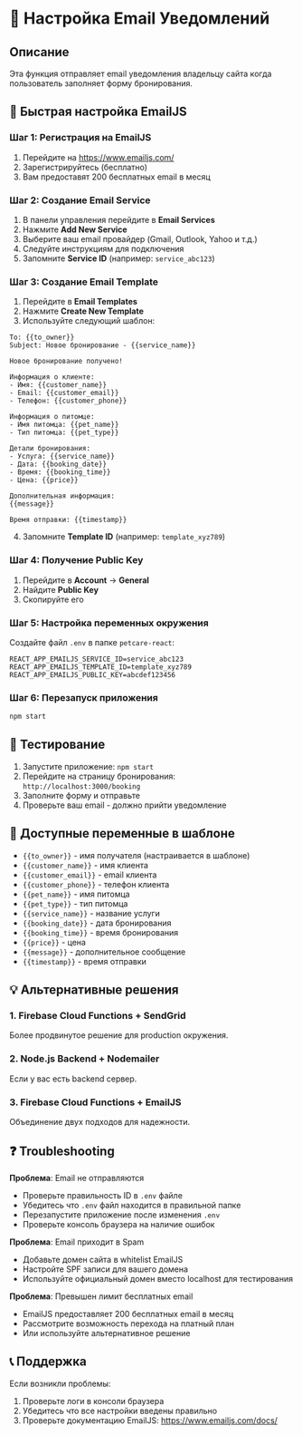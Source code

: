 # 📧 Настройка Email Уведомлений

## Описание
Эта функция отправляет email уведомления владельцу сайта когда пользователь заполняет форму бронирования.

## 🚀 Быстрая настройка EmailJS

### Шаг 1: Регистрация на EmailJS
1. Перейдите на https://www.emailjs.com/
2. Зарегистрируйтесь (бесплатно)
3. Вам предоставят 200 бесплатных email в месяц

### Шаг 2: Создание Email Service
1. В панели управления перейдите в **Email Services**
2. Нажмите **Add New Service**
3. Выберите ваш email провайдер (Gmail, Outlook, Yahoo и т.д.)
4. Следуйте инструкциям для подключения
5. Запомните **Service ID** (например: `service_abc123`)

### Шаг 3: Создание Email Template
1. Перейдите в **Email Templates**
2. Нажмите **Create New Template**
3. Используйте следующий шаблон:

```
To: {{to_owner}}
Subject: Новое бронирование - {{service_name}}

Новое бронирование получено!

Информация о клиенте:
- Имя: {{customer_name}}
- Email: {{customer_email}}
- Телефон: {{customer_phone}}

Информация о питомце:
- Имя питомца: {{pet_name}}
- Тип питомца: {{pet_type}}

Детали бронирования:
- Услуга: {{service_name}}
- Дата: {{booking_date}}
- Время: {{booking_time}}
- Цена: {{price}}

Дополнительная информация:
{{message}}

Время отправки: {{timestamp}}
```

4. Запомните **Template ID** (например: `template_xyz789`)

### Шаг 4: Получение Public Key
1. Перейдите в **Account** → **General**
2. Найдите **Public Key**
3. Скопируйте его

### Шаг 5: Настройка переменных окружения

Создайте файл `.env` в папке `petcare-react`:

```env
REACT_APP_EMAILJS_SERVICE_ID=service_abc123
REACT_APP_EMAILJS_TEMPLATE_ID=template_xyz789
REACT_APP_EMAILJS_PUBLIC_KEY=abcdef123456
```

### Шаг 6: Перезапуск приложения
```bash
npm start
```

## 🧪 Тестирование

1. Запустите приложение: `npm start`
2. Перейдите на страницу бронирования: `http://localhost:3000/booking`
3. Заполните форму и отправьте
4. Проверьте ваш email - должно прийти уведомление

## 📝 Доступные переменные в шаблоне

- `{{to_owner}}` - имя получателя (настраивается в шаблоне)
- `{{customer_name}}` - имя клиента
- `{{customer_email}}` - email клиента
- `{{customer_phone}}` - телефон клиента
- `{{pet_name}}` - имя питомца
- `{{pet_type}}` - тип питомца
- `{{service_name}}` - название услуги
- `{{booking_date}}` - дата бронирования
- `{{booking_time}}` - время бронирования
- `{{price}}` - цена
- `{{message}}` - дополнительное сообщение
- `{{timestamp}}` - время отправки

## 💡 Альтернативные решения

### 1. Firebase Cloud Functions + SendGrid
Более продвинутое решение для production окружения.

### 2. Node.js Backend + Nodemailer
Если у вас есть backend сервер.

### 3. Firebase Cloud Functions + EmailJS
Объединение двух подходов для надежности.

## ❓ Troubleshooting

**Проблема**: Email не отправляются
- Проверьте правильность ID в `.env` файле
- Убедитесь что `.env` файл находится в правильной папке
- Перезапустите приложение после изменения `.env`
- Проверьте консоль браузера на наличие ошибок

**Проблема**: Email приходит в Spam
- Добавьте домен сайта в whitelist EmailJS
- Настройте SPF записи для вашего домена
- Используйте официальный домен вместо localhost для тестирования

**Проблема**: Превышен лимит бесплатных email
- EmailJS предоставляет 200 бесплатных email в месяц
- Рассмотрите возможность перехода на платный план
- Или используйте альтернативное решение

## 📞 Поддержка

Если возникли проблемы:
1. Проверьте логи в консоли браузера
2. Убедитесь что все настройки введены правильно
3. Проверьте документацию EmailJS: https://www.emailjs.com/docs/

